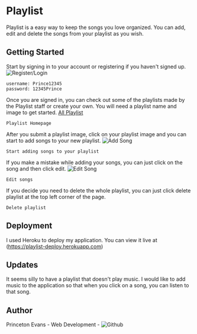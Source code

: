 # Playlist
Playlist is a easy way to keep the songs you love organized. You can add, edit and delete the songs from your playlist as you wish.

## Getting Started

Start by signing in to your account or registering if you haven't signed up.
![Register/Login](https://imgur.com/a/Nln40)
```
username: Prince12345
password: 12345Prince
```

Once you are signed in, you can check out some of the playlists made by the Playlist staff or create your own. You will need a playlist name and image to get started.
[All Playlist](https://imgur.com/a/z44xN)
```
Playlist Homepage
```

After you submit a playlist image, click on your playlist image and you can start to add songs to your new playlist.
![Add Song](https://imgur.com/a/Sb0ky)
```
Start adding songs to your playlist
```

If you make a mistake while adding your songs, you can just click on the song and then click edit.
![Edit Song](https://imgur.com/a/Sb0ky)
```
Edit songs
```

If you decide you need to delete the whole playlist, you can just click delete playlist at the top left corner of the page.
```
Delete playlist
```

## Deployment
I used Heroku to deploy my application. You can view it live at (https://playlist-deploy.herokuapp.com)

## Updates
It seems silly to have a playlist that doesn't play music. I would like to add music to the application so that when you click on a song, you can listen to that song.

## Author
Princeton Evans - Web Development - ![Github](https://github.com/Princetonevans/Playlyst)
